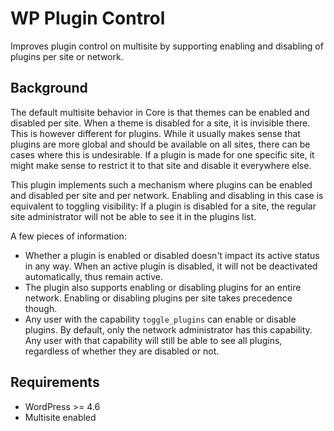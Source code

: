# WP Plugin Control

Improves plugin control on multisite by supporting enabling and disabling of plugins per site or network.

## Background

The default multisite behavior in Core is that themes can be enabled and disabled per site. When a theme is disabled for a site, it is invisible there.
This is however different for plugins. While it usually makes sense that plugins are more global and should be available on all sites, there can be cases where this is undesirable.
If a plugin is made for one specific site, it might make sense to restrict it to that site and disable it everywhere else.

This plugin implements such a mechanism where plugins can be enabled and disabled per site and per network.
Enabling and disabling in this case is equivalent to toggling visibility: If a plugin is disabled for a site, the regular site administrator will not be able to see it in the plugins list.

A few pieces of information:
* Whether a plugin is enabled or disabled doesn't impact its active status in any way. When an active plugin is disabled, it will not be deactivated automatically, thus remain active.
* The plugin also supports enabling or disabling plugins for an entire network. Enabling or disabling plugins per site takes precedence though.
* Any user with the capability `toggle_plugins` can enable or disable plugins. By default, only the network administrator has this capability. Any user with that capability will still be able to see all plugins, regardless of whether they are disabled or not.

## Requirements

* WordPress >= 4.6
* Multisite enabled

